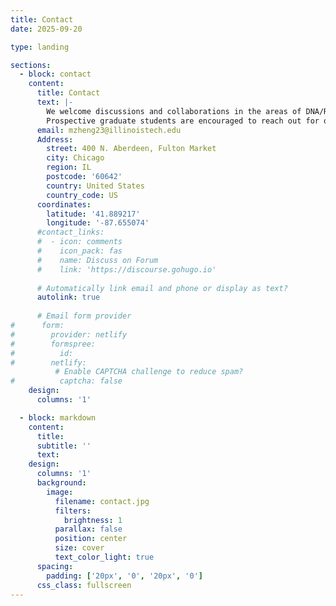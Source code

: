 ```yaml
---
title: Contact
date: 2025-09-20

type: landing

sections:
  - block: contact
    content:
      title: Contact
      text: |-
        We welcome discussions and collaborations in the areas of DNA/RNA nanotechnology and biosensing. 
        Prospective graduate students are encouraged to reach out for opportunities to join the lab.
      email: mzheng23@illinoistech.edu
      Address:
        street: 400 N. Aberdeen, Fulton Market
        city: Chicago
        region: IL
        postcode: '60642'
        country: United States
        country_code: US
      coordinates:
        latitude: '41.889217'
        longitude: '-87.655074'
      #contact_links:
      #  - icon: comments
      #    icon_pack: fas
      #    name: Discuss on Forum
      #    link: 'https://discourse.gohugo.io'
    
      # Automatically link email and phone or display as text?
      autolink: true
    
      # Email form provider
#      form:
#        provider: netlify
#        formspree:
#          id:
#        netlify:
          # Enable CAPTCHA challenge to reduce spam?
#          captcha: false
    design:
      columns: '1'

  - block: markdown
    content:
      title:
      subtitle: ''
      text:
    design:
      columns: '1'
      background:
        image: 
          filename: contact.jpg
          filters:
            brightness: 1
          parallax: false
          position: center
          size: cover
          text_color_light: true
      spacing:
        padding: ['20px', '0', '20px', '0']
      css_class: fullscreen
---
```

